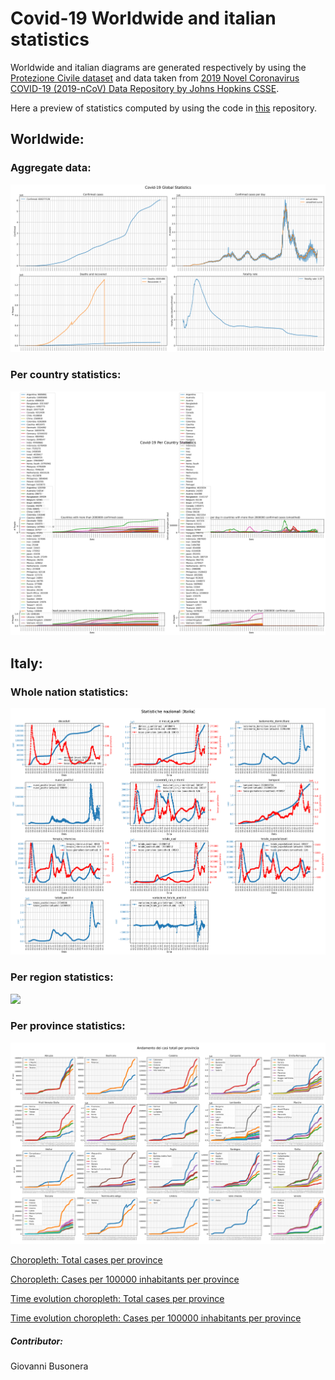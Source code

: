 # Covid-19 Worldwide and italian statistics
Worldwide and italian diagrams are generated respectively by using the <a href="https://github.com/pcm-dpc/COVID-19">Protezione Civile dataset</a> and data taken from <a href="https://github.com/CSSEGISandData/COVID-19">2019 Novel Coronavirus COVID-19 (2019-nCoV) Data Repository by Johns Hopkins CSSE</a>.

Here a preview of statistics computed by using the code in <a href="https://github.com/Strato75/Covid-19_ItalyStats">this</a> repository.

## Worldwide:
### Aggregate data:
![](notebooks/figures/global_resume.png)

### Per country statistics:
![](notebooks/figures/countries_resume.png)

## Italy:
### Whole nation statistics:
![](notebooks/figures/Italy_stats.png)

### Per region statistics:
![](notebooks/figures/per_region_stats.png)

### Per province statistics:
![](notebooks/figures/provinces_trend.png)

<a href="notebooks/figures/province_choropleth_map.html">Choropleth: Total cases per province</a>

<a href="notebooks/figures/province_choropleth_map_normalized.html">Choropleth: Cases per 100000 inhabitants per province</a>

<a href="notebooks/figures/timesliderchoroplet_prov_totcasi.html">Time evolution choropleth: Total cases per province</a>

<a href="notebooks/figures/timesliderchoroplet_prov_totcasi_norm.html">Time evolution choropleth: Cases per 100000 inhabitants per province</a>

##### Contributor:
Giovanni Busonera
